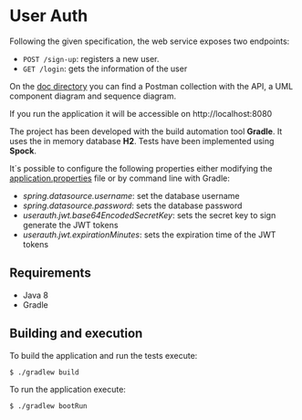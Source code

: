 User Auth
=========

Following the given specification, the web service exposes two endpoints:

- `POST /sign-up`: registers a new user.
- `GET /login`: gets the information of the user

On the [doc directory](./doc) you can find a Postman collection with the API, a UML component diagram and sequence
diagram.

If you run the application it will be accessible on http://localhost:8080

The project has been developed with the build automation tool **Gradle**. It uses the in memory database **H2**. Tests 
have been implemented using **Spock**.

It´s possible to configure the following properties either modifying the
[application.properties](./src/main/resources/application.properties) file or by command line with Gradle:
  - *spring.datasource.username*: set the database username
  - *spring.datasource.password*: sets the database password
  - *userauth.jwt.base64EncodedSecretKey*: sets the secret key to sign generate the JWT tokens
  - *userauth.jwt.expirationMinutes*: sets the expiration time of the JWT tokens

## Requirements

- Java 8
- Gradle

## Building and execution

To build the application and run the tests execute:
```
$ ./gradlew build
```

To run the application execute:
```
$ ./gradlew bootRun
```
